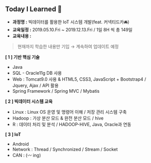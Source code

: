 ## Today I Learned :book:

- **과정명 :** 빅데이터를 활용한 IoT 시스템 개발(feat. 커넥티드카:oncoming_automobile:) 
- **교육일정 :** 2019.05.10.Fri ~ 2019.12.13.Fri / 1일 8H 씩 총 149일
- **교육내용 :** 

> 현재까지 학습한 내용만 기입 → 계속하여 업데이트 예정

**[ 1 ] 기반 핵심 기술**

- Java
- SQL - Oracle11g DB 사용
- Web : Tomcat9.0 사용 & HTML5, CSS3, JavaScript + Bootstrap4 / Jquery, Ajax  / API 활용
- Spring Framework / Spring MVC / Mybatis

**[ 2 ] 빅데이터 시스템 교육**

- Linux : Linux OS 운영 및 명령어 이해 / 저장 관리 시스템 구축
- Hadoop : 가상 분산 모드 & 완전 분산 모드 / hive 
- R : 데이터 처리 및 분석 / HADOOP-HIVE, Java, Oracle과 연동

**[ 3 ] IoT**

- Android 
- Network : Thread / Synchronized / Stream / Socket
- CAN :  (:wavy_dash: ing)